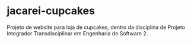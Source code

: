 # jacarei-cupcakes
Projeto de website para loja de cupcakes, dentro da disciplina de Projeto Integrador Transdisciplinar em Engenharia de Software 2.
